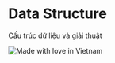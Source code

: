 # Data Structure
Cấu trúc dữ liệu và giải thuật

![Made with love in Vietnam](https://madewithlove.now.sh/vn?heart=true)
